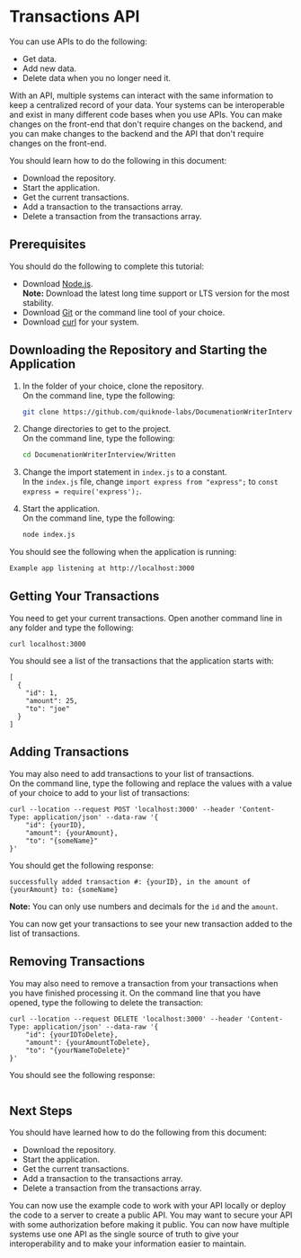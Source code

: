 # Transactions API

You can use APIs to do the following:  

* Get data.  
* Add new data.  
* Delete data when you no longer need it.  

With an API, multiple systems can interact with the same information to keep a centralized record of your data.
Your systems can be interoperable and exist in many different code bases when you use APIs.
You can make changes on the front-end that don't require changes on the backend, and you can make changes to the backend and the API that don't require changes on the front-end.  

You should learn how to do the following in this document:  

* Download the repository.
* Start the application.  
* Get the current transactions.
* Add a transaction to the transactions array.
* Delete a transaction from the transactions array.

## Prerequisites

You should do the following to complete this tutorial:  

* Download [Node.js](https://nodejs.org/en/download/).  
    **Note:** Download the latest long time support or LTS version for the most stability.  
* Download [Git](https://git-scm.com/downloads) or the command line tool of your choice.
* Download [curl](https://curl.se/download.html) for your system.

## Downloading the Repository and Starting the Application

1. In the folder of your choice, clone the repository.  
    On the command line, type the following:  

    ```bash
    git clone https://github.com/quiknode-labs/DocumenationWriterInterview.git
    ```

1. Change directories to get to the project.  
    On the command line, type the following:  

    ```bash
    cd DocumenationWriterInterview/Written
    ```

1. Change the import statement in `index.js` to a constant.  
    In the `index.js` file, change `import express from "express";` to `const express = require('express');`.

1. Start the application.  
    On the command line, type the following:  

    ```bash
    node index.js
    ```

You should see the following when the application is running:  

```bash
Example app listening at http://localhost:3000
```

## Getting Your Transactions

You need to get your current transactions.
Open another command line in any folder and type the following:  

```curl
curl localhost:3000
```

You should see a list of the transactions that the application starts with:  

```curl
[
  {
    "id": 1,
    "amount": 25,
    "to": "joe"
  }
]
```

## Adding Transactions

You may also need to add transactions to your list of transactions.  
On the command line, type the following and replace the values with a value of your choice to add to your list of transactions:

```curl
curl --location --request POST 'localhost:3000' --header 'Content-Type: application/json' --data-raw '{
    "id": {yourID},
    "amount": {yourAmount},
    "to": "{someName}"
}'
```

You should get the following response:  

```curl
successfully added transaction #: {yourID}, in the amount of {yourAmount} to: {someName}
```

**Note:** You can only use numbers and decimals for the `id` and the `amount`.  

You can now get your transactions to see your new transaction added to the list of transactions.

## Removing Transactions

You may also need to remove a transaction from your transactions when you have finished processing it.
On the command line that you have opened, type the following to delete the transaction:

```curl
curl --location --request DELETE 'localhost:3000' --header 'Content-Type: application/json' --data-raw '{
    "id": {yourIDToDelete},
    "amount": {yourAmountToDelete},
    "to": "{yourNameToDelete}"
}'
```

You should see the following response:  

```curl

```

## Next Steps

You should have learned how to do the following from this document:  

* Download the repository.
* Start the application.  
* Get the current transactions.
* Add a transaction to the transactions array.
* Delete a transaction from the transactions array.

You can now use the example code to work with your API locally or deploy the code to a server to create a public API.
You may want to secure your API with some authorization before making it public.
You can now have multiple systems use one API as the single source of truth to give your interoperability and to make your information easier to maintain.  
